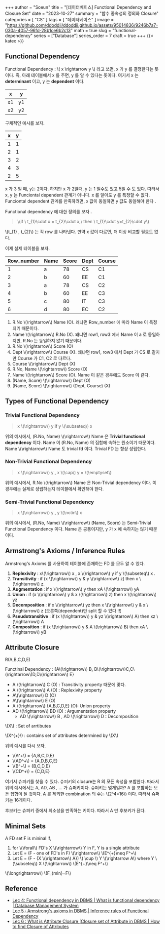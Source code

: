 +++
author = "Soeun"
title = "[데이터베이스] Functional Dependency and Closure Set"
date = "2023-10-27"
summary = "함수 종속성의 정의와 Closure"
categories = [
    "CS"
]
tags = [
    "데이터베이스"
]
image = "https://github.com/ddoddii/ddoddii.github.io/assets/95014836/9246b7a7-030a-4057-96fd-28b1ce6b2c13"
math = true
slug = "functional-dependency"
series = ["Database"]
series_order = 7
draft = true
+++
{{< katex >}}

## Functional Dependency
Functional Dependency : \\( x \rightarrow y \\) 라고 쓰면, x 가 y 를 결정한다는 뜻이다. 즉, 아래 테이블에서 x 를 주면, y 를 알 수 있다는 뜻이다. 여기서 x 는 **determinant** 이고, y 는 **dependent** 이다. 

| x   | y   |
| --- | --- |
| x1  | y1  |
| x2  | y2    |

구체적인 예시를 보자. 

| x   | y   |
| --- | --- |
| 1   | 1   |
| 2   | 1   |
| 3   | 2   |
| 4   | 3   |
| 2   | 5   |

x 가 3 일 때, y는 2이다. 하지만 x 가 2일때, y 는 1 일수도 있고 5일 수 도 있다. 따라서 x, y 는 Funciontal dependent 관계가 아니다. x 를 알아도 y 를 특정할 수 없다. Funciontal dependent 관계를 만족하려면, x 값이 동일하면 y 값도 동일해야 한다 .

Functional dependency 에 대한 정의를 보자 .
> \\(if \ t_{1}\cdot x = t_{2}\cdot x,\  then \ t_{1}\cdot y=t_{2}\cdot y\\)

\\(t_{1} , t_{2}\\) 는 각 row 를 나타낸다. 만약 x 값이 다르면, 더 이상 비교할 필요도 없다.

이제 실제 테이블을 보자.

| Row_number | Name | Score | Dept | Course |
| ---------- | ---- | ----- | ---- | ------ |
| 1          | a    | 78    | CS   | C1     |
| 2          | b    | 60    | EE   | C1     |
| 3          | a    | 78    | CS   | C2     |
| 4          | b    | 60    | EE   | C3     |
| 5          | c    | 80    | IT   | C3     |
| 6          | d    | 80    | EC   | C2     | 
1.  R.No \\(\rightarrow\\) Name (O). 왜냐면 Row_number 에 따라 Name 이 특정되기 때문이다. 
2. Name \\(\rightarrow\\) R.No (X). 왜냐면 row1, row3 에서 Name 이 a 로 동일하지만, R.No 는 동일하지 않기 때문이다. 
3. R.No \\(\rightarrow\\) Score (O)
4. Dept \\(\rightarrow\\) Course (X). 왜냐면 row1, row3 에서 Dept 가 CS 로 같지만 Course 가 C1, C2 로 다르다.
5. Course \\(\rightarrow\\) Dept (X)
6. R.No, Name \\(\rightarrow\\) Score (O)
7. Name \\(\rightarrow\\) Score (O). Name 이 같은 경우에도 Score 이 같다. 
8. (Name, Score) \\(\rightarrow\\) Dept (O)
9. (Name, Score) \\(\rightarrow\\) (Dept, Course) (X)

## Types of Functional Dependency

### Trivial Functional Dependency

> x \\(\rightarrow\\) y if y \\(\subseteq\\) x

위의 예시에서, (R.No, Name)  \\(\rightarrow\\) Name 은 **Trivial functional dependency** 이다. Name 이 (R.No, Name) 의 집합에 속하는 원소이기 때문이다. Name  \\(\rightarrow\\) Name 도 trivial fd 이다. Trivial FD 는 항상 성립한다. 

### Non-Trivial Functional Dependency

> x  \\(\rightarrow\\) y , x \\(\cap\\) y = \\(\emptyset\\) 

위의 예시에서, R.No  \\(\rightarrow\\) Name 은 Non-Trivial dependency 이다. 이 경우에는 실제로 성립하는지 테이블에서 확인해야 한다. 

### Semi-Trivial Functional Dependency

> x \\(\rightarrow\\) y , y \\(\notin\\) x

위의 예시에서, (R.No, Name) \\(\rightarrow\\) (Name, Score) 는 Semi-Trivial Functional Dependency 이다. Name 은 공통이지만, y 가 x 에 속하지는 않기 때문이다.

## Armstrong's Axioms / Inference Rules

Armstrong's Axioms 를 사용하여 테이블에 존재하는 FD 를 모두 알 수 있다. 

1. **Replexivity** : x\\(\rightarrow\\) x , x \\(\rightarrow\\) y if y \\(\subseteq\\) x . 
2. **Transitivity** : if (x \\(\rightarrow\\) y & y \\(\rightarrow\\) z) then x \\(\rightarrow\\) z. 
3. **Augmentation** : if x \\(\rightarrow\\) y then xA \\(\rightarrow\\) yA 
4. **Union** : if (x \\(\rightarrow\\) y & x \\(\rightarrow\\) z) then x \\(\rightarrow\\) yz
5. **Decomposition** : if x \\(\rightarrow\\) yz then x \\(\rightarrow\\) y & x \\(\rightarrow\\) z (오른쪽(dependent)만 split 할 수 있다 !!)
6. **Pseudotransitive** : if (x \\(\rightarrow\\) y & yz \\(\rightarrow\\) A) then xz \\(\rightarrow\\) A  
7. **Composition** : if (x \\(\rightarrow\\) y & A \\(\rightarrow\\) B) then xA \\(\rightarrow\\) yB


## Attribute Closure

R(A,B,C,D,E)

Functinal Dependency : {A\\(\rightarrow\\) B, B\\(\rightarrow\\)C,C\\(\rightarrow\\)D,D\\(\rightarrow\\) E}

- A \\(\rightarrow\\) C (O) : Transitivity property 때문에 맞다.
- A \\(\rightarrow\\) A (O) : Replexivity property
- A\\(\rightarrow\\) D (O)
- A\\(\rightarrow\\) E (O)
- A \\(\rightarrow\\) {A,B,C,D,E} (O): Union property
- AD \\(\rightarrow\\) BD (O) : Argumentation property
	- AD \\(\rightarrow\\) B , AD \\(\rightarrow\\) D : Decomposition 

\\(X\\) : Set of arrtibutes 

\\(X^{+}\\) : contains set of attributes determined by \\(X\\) 

위의 예시를 다시 보자,
- \\(A^+\\) = {A,B,C,D,E} 
- \\(AD^+\\) = {A,D,B,C,E} 
- \\(B^+\\) = {B,C,D,E}
- \\(CD^+\\) = {C,D,E}

여기서 슈퍼키를 찾을 수 있다. 슈퍼키의 closure는 R 의 모든 속성을 포함한다. 따라서 위의 예시에서는 A, AD, AB , ... 가 슈퍼키이다. 슈퍼키는 몇개일까? A 를 포함하는 모든 집합이 될 것이다. A 를 제외한 combination 의 수는 \\(2^4=16\\) 이다. 따라서 슈퍼키는 16개이다. 

후보키는 슈퍼키 중에서 최소성을 만족하는 키이다. 따라서 A 만 후보키가 된다. 

## Minimal Sets

A FD set F is mininal if, 
1. for \\(\forall\\) FD's X \\(\rightarrow\\) Y in F, Y is a single attribute
 2. Let E = (F - one of FD's in F) \\(\rightarrow\\) \\(E^{+}\neq F^+\\) 
3.  Let E = (F - {X \\(\rightarrow\\) A}) \\( \cup \\) Y \\(\rightarrow A\\) where Y \\(\subseteq\\) X \\(\rightarrow\\) \\(E^{+}\neq F^+\\) 

\\(\longrightarrow\\) \\(F_{min}=F\\) 



## Reference
- [Lec 4: Functional dependency in DBMS | What is functional dependency | Database Management System](https://www.youtube.com/watch?v=dR-jJimWWHA)
- [Lec 5 : Armstrong's axioms in DBMS | Inference rules of Functional Dependency](https://www.youtube.com/watch?v=eIH7zRVelnw)
- [Lec 6 : What is Attribute Closure |Closure set of Attribute in DBMS | How to find Closure of Attributes](https://www.youtube.com/watch?v=AGFUfLPFJ7w&list=PLdo5W4Nhv31b33kF46f9aFjoJPOkdlsRc&index=6)

